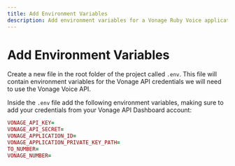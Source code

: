 ```yaml
---
title: Add Environment Variables
description: Add environment variables for a Vonage Ruby Voice application to stream audio
---
```


# Add Environment Variables

Create a new file in the root folder of the project called `.env`. This file will contain environment variables for the Vonage API credentials we will need to use the Vonage Voice API.

Inside the `.env` file add the following environment variables, making sure to add your credentials from your Vonage API Dashboard account:

```ruby
VONAGE_API_KEY=
VONAGE_API_SECRET=
VONAGE_APPLICATION_ID=
VONAGE_APPLICATION_PRIVATE_KEY_PATH=
TO_NUMBER=
VONAGE_NUMBER=
```
